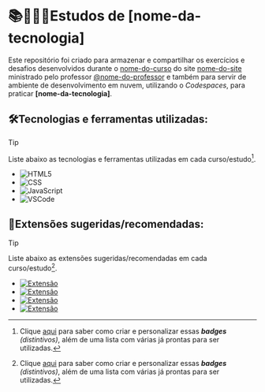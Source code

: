 # 📚🧑🏻‍💻Estudos de [nome-da-tecnologia]

Este repositório foi criado para armazenar e compartilhar os exercícios e desafios desenvolvidos durante o [nome-do-curso](link-do-curso) do site [nome-do-site](link-do-site) ministrado pelo professor [@nome-do-professor](link-do-perfil-do-professor-no-github) e também para servir de ambiente de desenvolvimento em nuvem, utilizando o *Codespaces*, para praticar **[nome-da-tecnologia]**.

## 🛠️Tecnologias e ferramentas utilizadas: 

> [!TIP]
> Liste abaixo as tecnologias e ferramentas utilizadas em cada curso/estudo[^1].

- ![HTML5](https://custom-icon-badges.demolab.com/badge/HTML-181717?style=flat&logo=html5-logo-icon)
- ![CSS](https://custom-icon-badges.demolab.com/badge/CSS-181717?style=flat&logo=css-logo-icon)
- ![JavaScript](https://custom-icon-badges.demolab.com/badge/JavaScript-181717?style=flat&logo=javascript-logo-icon-dark)
- ![VSCode](https://custom-icon-badges.demolab.com/badge/Visual_Studio_Code-181717?style=flat&logo=vscode-logo-icon)

## 🧩Extensões sugeridas/recomendadas:

> [!TIP]
> Liste abaixo as extensões sugeridas/recomendadas em cada curso/estudo[^1].

- [![Extensão](https://custom-icon-badges.demolab.com/badge/Extensão_1-525252?style=plastic&logo=vscode-logo-icon&labelColor=white)](cole-aqui-o-url-da-extensao)
- [![Extensão](https://custom-icon-badges.demolab.com/badge/Extensão_2-525252?style=plastic&logo=vscode-logo-icon&labelColor=white)](cole-aqui-o-url-da-extensao)
- [![Extensão](https://custom-icon-badges.demolab.com/badge/Extensão_3-525252?style=plastic&logo=vscode-logo-icon&labelColor=white)](cole-aqui-o-url-da-extensao)
- [![Extensão](https://custom-icon-badges.demolab.com/badge/Extensão_4-525252?style=plastic&logo=vscode-logo-icon&labelColor=white)](cole-aqui-o-url-da-extensao)

[^1]: Clique [aqui](https://github.com/giancarlosmendes/readme-markdown-badges) para saber como criar e personalizar essas ***badges*** *(distintivos)*, além de uma lista com várias já prontas para ser utilizadas.
